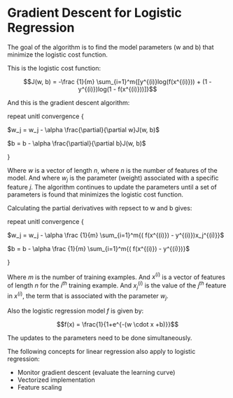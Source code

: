 # Gradient Descent for Logistic Regression

The goal of the algorithm is to find the model parameters (w and b) that minimize the logistic cost function.

This is the logistic cost function:

$$J(w, b) = -\frac {1}{m} \sum_{i=1}^m{[y^{(i)}log(f(x^{(i)})) + (1 - y^{(i)})log(1 - f(x^{(i)}))]}$$

And this is the gradient descent algorithm:

repeat unitl convergence {

$w_j = w_j - \alpha \frac{\partial}{\partial w}J(w, b)$

$b = b - \alpha \frac{\partial}{\partial b}J(w, b)$

}

Where $w$ is a vector of length $n$, where $n$ is the number of features of the model.
And where $w_j$ is the parameter (weight) associated with a specific feature $j$.
The algorithm continues to update the parameters until a set of parameters is found that minimizes the logistic cost function.

Calculating the partial derivatives with repsect to w and b gives:

repeat unitl convergence {

$w_j = w_j - \alpha \frac {1}{m} \sum_{i=1}^m{( f(x^{(i)}) - y^{(i)})x_j^{(i)}}$

$b = b - \alpha \frac {1}{m} \sum_{i=1}^m{( f(x^{(i)}) - y^{(i)})}$

}

Where $m$ is the number of training examples. And $x^{(i)}$ is a vector of features of length $n$ for the $i^{th}$ training example. And $x_j^{(i)}$ is the value of the $j^{th}$ feature in $x^{(i)}$, the term that is associated with the parameter $w_j$.

Also the logistic regression model $f$ is given by:

$$f(x) = \frac{1}{1+e^{-(w \cdot x +b)}}$$

The updates to the parameters need to be done simultaneously.

The following concepts for linear regression also apply to logistic regression:
- Monitor gradient descent (evaluate the learning curve)
- Vectorized implementation
- Feature scaling

